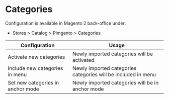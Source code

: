 # Categories

Configuration is available in Magento 2 back-office under:
* Stores > Catalog > Pimgento > Categories

| Configuration                     | Usage                                                          |
|-----------------------------------|----------------------------------------------------------------|
| Activate new categories           | Newly imported categories will be activated                    |
| Include new categories in menu    | Newly imported categories categories will be included in menu  |
| Set new categories in anchor mode | Newly imported categories will be in anchor mode               |